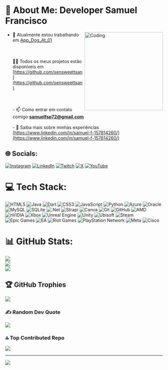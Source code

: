 # 💫 About Me: Developer Samuel Francisco

<img align="right" alt="Coding" width="250" src="https://media1.tenor.com/m/zhx0_pZ0NI4AAAAd/galaxian-video-game.gif">


- 🔭 Atualmente estou trabalhando em [App_Dog_At_01](https://github.com/sensweettsan/App_Dog_At_01)<br><br><br><br>👨‍💻 Todos os meus projetos estão disponíveis em [https://github.com/sensweettsan](https://github.com/sensweettsan)<br><br><br><br>- 📫 Como entrar em contato comigo **samuelfsp72@gmail.com**<br><br>- 📄 Saiba mais sobre minhas experiências [https://www.linkedin.com/in/samuel-f-157814260/](https://www.linkedin.com/in/samuel-f-157814260/)





## 🌐 Socials:
[![Instagram](https://img.shields.io/badge/Instagram-%23E4405F.svg?logo=Instagram&logoColor=white)](https://instagram.com/@samfrsp) [![LinkedIn](https://img.shields.io/badge/LinkedIn-%230077B5.svg?logo=linkedin&logoColor=white)](https://linkedin.com/in/https://www.linkedin.com/in/samuel-f-157814260) [![Twitch](https://img.shields.io/badge/Twitch-%239146FF.svg?logo=Twitch&logoColor=white)](https://twitch.tv/SENSWEETTSAN) [![X](https://img.shields.io/badge/X-black.svg?logo=X&logoColor=white)](https://x.com/sensweettsan) [![YouTube](https://img.shields.io/badge/YouTube-%23FF0000.svg?logo=YouTube&logoColor=white)](https://youtube.com/@sensweettsan) 

# 💻 Tech Stack:
![HTML5](https://img.shields.io/badge/html5-%23E34F26.svg?style=for-the-badge&logo=html5&logoColor=white) ![Java](https://img.shields.io/badge/java-%23ED8B00.svg?style=for-the-badge&logo=openjdk&logoColor=white) ![Dart](https://img.shields.io/badge/dart-%230175C2.svg?style=for-the-badge&logo=dart&logoColor=white) ![CSS3](https://img.shields.io/badge/css3-%231572B6.svg?style=for-the-badge&logo=css3&logoColor=white) ![JavaScript](https://img.shields.io/badge/javascript-%23323330.svg?style=for-the-badge&logo=javascript&logoColor=%23F7DF1E) ![Python](https://img.shields.io/badge/python-3670A0?style=for-the-badge&logo=python&logoColor=ffdd54) ![Azure](https://img.shields.io/badge/azure-%230072C6.svg?style=for-the-badge&logo=microsoftazure&logoColor=white) ![Oracle](https://img.shields.io/badge/Oracle-F80000?style=for-the-badge&logo=oracle&logoColor=white) ![MySQL](https://img.shields.io/badge/mysql-4479A1.svg?style=for-the-badge&logo=mysql&logoColor=white) ![SQLite](https://img.shields.io/badge/sqlite-%2307405e.svg?style=for-the-badge&logo=sqlite&logoColor=white) ![.Net](https://img.shields.io/badge/.NET-5C2D91?style=for-the-badge&logo=.net&logoColor=white) ![Strapi](https://img.shields.io/badge/strapi-%232E7EEA.svg?style=for-the-badge&logo=strapi&logoColor=white) ![Canva](https://img.shields.io/badge/Canva-%2300C4CC.svg?style=for-the-badge&logo=Canva&logoColor=white) ![Git](https://img.shields.io/badge/git-%23F05033.svg?style=for-the-badge&logo=git&logoColor=white) ![GitHub](https://img.shields.io/badge/github-%23121011.svg?style=for-the-badge&logo=github&logoColor=white) ![AMD](https://img.shields.io/badge/AMD-%23000000.svg?style=for-the-badge&logo=amd&logoColor=white) ![nVIDIA](https://img.shields.io/badge/nVIDIA-%2376B900.svg?style=for-the-badge&logo=nVIDIA&logoColor=white) ![Xbox](https://img.shields.io/badge/xbox-%23107C10.svg?style=for-the-badge&logo=xbox&logoColor=white) ![Unreal Engine](https://img.shields.io/badge/unrealengine-%23313131.svg?style=for-the-badge&logo=unrealengine&logoColor=white) ![Unity](https://img.shields.io/badge/unity-%23000000.svg?style=for-the-badge&logo=unity&logoColor=white) ![Ubisoft](https://img.shields.io/badge/Ubisoft-%23F5F5F5.svg?style=for-the-badge&logo=Ubisoft&logoColor=black) ![Steam](https://img.shields.io/badge/steam-%23000000.svg?style=for-the-badge&logo=steam&logoColor=white) ![Epic Games](https://img.shields.io/badge/epicgames-%23313131.svg?style=for-the-badge&logo=epicgames&logoColor=white) ![EA](https://img.shields.io/badge/ea-%23000000.svg?style=for-the-badge&logo=ea&logoColor=white) ![Riot Games](https://img.shields.io/badge/riotgames-D32936.svg?style=for-the-badge&logo=riotgames&logoColor=white) ![PlayStation Network](https://img.shields.io/badge/PSN-%230070D1.svg?style=for-the-badge&logo=Playstation&logoColor=white) ![Meta](https://img.shields.io/badge/Meta-%230467DF.svg?style=for-the-badge&logo=Meta&logoColor=white) ![Cisco](https://img.shields.io/badge/cisco-%23049fd9.svg?style=for-the-badge&logo=cisco&logoColor=black)
# 📊 GitHub Stats:
![](https://github-readme-stats.vercel.app/api?username=sensweettsan&theme=ambient_gradient&hide_border=false&include_all_commits=false&count_private=false)<br/>
![](https://github-readme-streak-stats.herokuapp.com/?user=sensweettsan&theme=ambient_gradient&hide_border=false)<br/>
![](https://github-readme-stats.vercel.app/api/top-langs/?username=sensweettsan&theme=ambient_gradient&hide_border=false&include_all_commits=false&count_private=false&layout=compact)

## 🏆 GitHub Trophies
![](https://github-profile-trophy.vercel.app/?username=sensweettsan&theme=ambient_gradient&no-frame=false&no-bg=true&margin-w=4)

### ✍️ Random Dev Quote
![](https://quotes-github-readme.vercel.app/api?type=horizontal&theme=radical)

### 🔝 Top Contributed Repo
![](https://github-contributor-stats.vercel.app/api?username=sensweettsan&limit=5&theme=ambient_gradient&combine_all_yearly_contributions=true)

---
[![](https://visitcount.itsvg.in/api?id=sensweettsan&icon=0&color=0)](https://visitcount.itsvg.in)

<!-- Proudly created with GPRM ( https://gprm.itsvg.in ) -->
